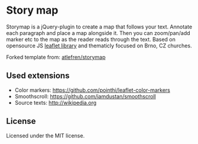# Story map
Storymap is a jQuery-plugin to create a map that follows your text. Annotate each paragraph and place a map alongside it. Then you can zoom/pan/add marker etc to the map as the reader reads through the text. Based on opensource JS [leaflet library](http://leafletjs.com/) and thematicly focused on Brno, CZ churches.

Forked template from:  [atlefren/storymap](https://github.com/atlefren/storymap)

## Used extensions
- Color markers: https://github.com/pointhi/leaflet-color-markers
- Smoothscroll: https://github.com/iamdustan/smoothscroll
- Source texts: http://wikipedia.org

## License
Licensed under the MIT license.
